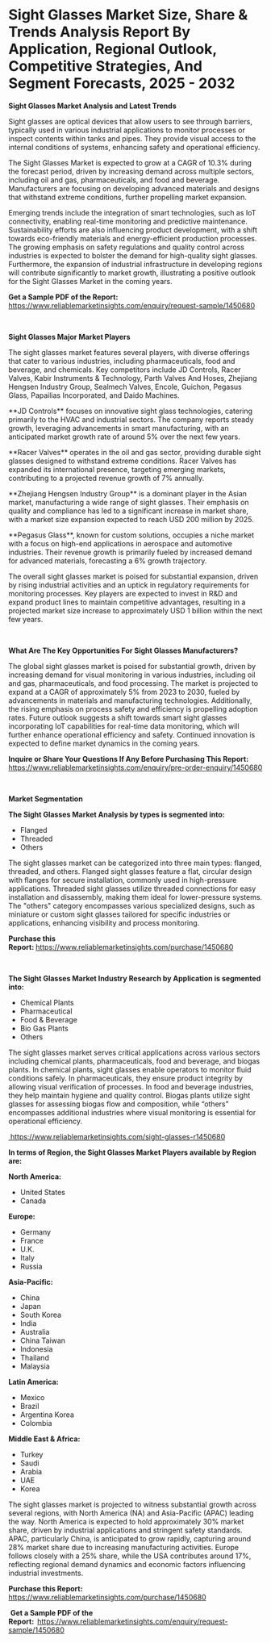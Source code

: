 <p><h1>Sight Glasses Market Size, Share & Trends Analysis Report By Application, Regional Outlook, Competitive Strategies, And Segment Forecasts, 2025 - 2032</h1></p><p><strong>Sight Glasses Market Analysis and Latest Trends</strong></p>
<p><p>Sight glasses are optical devices that allow users to see through barriers, typically used in various industrial applications to monitor processes or inspect contents within tanks and pipes. They provide visual access to the internal conditions of systems, enhancing safety and operational efficiency.</p><p>The Sight Glasses Market is expected to grow at a CAGR of 10.3% during the forecast period, driven by increasing demand across multiple sectors, including oil and gas, pharmaceuticals, and food and beverage. Manufacturers are focusing on developing advanced materials and designs that withstand extreme conditions, further propelling market expansion. </p><p>Emerging trends include the integration of smart technologies, such as IoT connectivity, enabling real-time monitoring and predictive maintenance. Sustainability efforts are also influencing product development, with a shift towards eco-friendly materials and energy-efficient production processes. The growing emphasis on safety regulations and quality control across industries is expected to bolster the demand for high-quality sight glasses. Furthermore, the expansion of industrial infrastructure in developing regions will contribute significantly to market growth, illustrating a positive outlook for the Sight Glasses Market in the coming years.</p></p>
<p><strong>Get a Sample PDF of the Report:&nbsp;</strong> <a href="https://www.reliablemarketinsights.com/enquiry/request-sample/1450680?utm_campaign=1937&utm_medium=2&utm_source=Github&utm_content=ia&utm_term=16042025&utm_id=sight-glasses">https://www.reliablemarketinsights.com/enquiry/request-sample/1450680</a></p>
<p>&nbsp;</p>
<p><strong>Sight Glasses Major Market Players</strong></p>
<p><p>The sight glasses market features several players, with diverse offerings that cater to various industries, including pharmaceuticals, food and beverage, and chemicals. Key competitors include JD Controls, Racer Valves, Kabir Instruments & Technology, Parth Valves And Hoses, Zhejiang Hengsen Industry Group, Sealmech Valves, Encole, Guichon, Pegasus Glass, Papailias Incorporated, and Daido Machines.</p><p>**JD Controls** focuses on innovative sight glass technologies, catering primarily to the HVAC and industrial sectors. The company reports steady growth, leveraging advancements in smart manufacturing, with an anticipated market growth rate of around 5% over the next few years.</p><p>**Racer Valves** operates in the oil and gas sector, providing durable sight glasses designed to withstand extreme conditions. Racer Valves has expanded its international presence, targeting emerging markets, contributing to a projected revenue growth of 7% annually.</p><p>**Zhejiang Hengsen Industry Group** is a dominant player in the Asian market, manufacturing a wide range of sight glasses. Their emphasis on quality and compliance has led to a significant increase in market share, with a market size expansion expected to reach USD 200 million by 2025.</p><p>**Pegasus Glass**, known for custom solutions, occupies a niche market with a focus on high-end applications in aerospace and automotive industries. Their revenue growth is primarily fueled by increased demand for advanced materials, forecasting a 6% growth trajectory.</p><p>The overall sight glasses market is poised for substantial expansion, driven by rising industrial activities and an uptick in regulatory requirements for monitoring processes. Key players are expected to invest in R&D and expand product lines to maintain competitive advantages, resulting in a projected market size increase to approximately USD 1 billion within the next few years.</p></p>
<p>&nbsp;</p>
<p><strong>What Are The Key Opportunities For Sight Glasses Manufacturers?</strong></p>
<p><p>The global sight glasses market is poised for substantial growth, driven by increasing demand for visual monitoring in various industries, including oil and gas, pharmaceuticals, and food processing. The market is projected to expand at a CAGR of approximately 5% from 2023 to 2030, fueled by advancements in materials and manufacturing technologies. Additionally, the rising emphasis on process safety and efficiency is propelling adoption rates. Future outlook suggests a shift towards smart sight glasses incorporating IoT capabilities for real-time data monitoring, which will further enhance operational efficiency and safety. Continued innovation is expected to define market dynamics in the coming years.</p></p>
<p><strong>Inquire or Share Your Questions If Any Before Purchasing This Report:</strong> <a href="https://www.reliablemarketinsights.com/enquiry/pre-order-enquiry/1450680?utm_campaign=1937&utm_medium=2&utm_source=Github&utm_content=ia&utm_term=16042025&utm_id=sight-glasses">https://www.reliablemarketinsights.com/enquiry/pre-order-enquiry/1450680</a></p>
<p>&nbsp;</p>
<p><strong>Market Segmentation</strong></p>
<p><strong>The Sight Glasses Market Analysis by types is segmented into:</strong></p>
<p><ul><li>Flanged</li><li>Threaded</li><li>Others</li></ul></p>
<p><p>The sight glasses market can be categorized into three main types: flanged, threaded, and others. Flanged sight glasses feature a flat, circular design with flanges for secure installation, commonly used in high-pressure applications. Threaded sight glasses utilize threaded connections for easy installation and disassembly, making them ideal for lower-pressure systems. The "others" category encompasses various specialized designs, such as miniature or custom sight glasses tailored for specific industries or applications, enhancing visibility and process monitoring.</p></p>
<p><strong>Purchase this Report:&nbsp;</strong><a href="https://www.reliablemarketinsights.com/purchase/1450680?utm_campaign=1937&utm_medium=2&utm_source=Github&utm_content=ia&utm_term=16042025&utm_id=sight-glasses">https://www.reliablemarketinsights.com/purchase/1450680</a></p>
<p>&nbsp;</p>
<p><strong>The Sight Glasses Market Industry Research by Application is segmented into:</strong></p>
<p><ul><li>Chemical Plants</li><li>Pharmaceutical</li><li>Food & Beverage</li><li>Bio Gas Plants</li><li>Others</li></ul></p>
<p><p>The sight glasses market serves critical applications across various sectors including chemical plants, pharmaceuticals, food and beverage, and biogas plants. In chemical plants, sight glasses enable operators to monitor fluid conditions safely. In pharmaceuticals, they ensure product integrity by allowing visual verification of processes. In food and beverage industries, they help maintain hygiene and quality control. Biogas plants utilize sight glasses for assessing biogas flow and composition, while “others” encompasses additional industries where visual monitoring is essential for operational efficiency.</p></p>
<p><a href="https://www.reliablemarketinsights.com/sight-glasses-r1450680?utm_campaign=1937&utm_medium=2&utm_source=Github&utm_content=ia&utm_term=16042025&utm_id=sight-glasses">&nbsp;https://www.reliablemarketinsights.com/sight-glasses-r1450680</a></p>
<p><strong>In terms of Region, the Sight Glasses Market Players available by Region are:</strong></p>
<p>
    <p> <strong> North America: </strong>
        <ul>
            <li>United States</li>
            <li>Canada</li>
        </ul>
        </p> 
    <p> <strong> Europe: </strong>
        <ul>
            <li>Germany</li>
            <li>France</li>
            <li>U.K.</li>
            <li>Italy</li>
            <li>Russia</li>
        </ul>
        </p> 
    <p> <strong> Asia-Pacific: </strong>
        <ul>
            <li>China</li>
            <li>Japan</li>
            <li>South Korea</li>
            <li>India</li>
            <li>Australia</li>
            <li>China Taiwan</li>
            <li>Indonesia</li>
            <li>Thailand</li>
            <li>Malaysia</li>
        </ul>
        </p> 
    <p> <strong> Latin America: </strong>
        <ul>
            <li>Mexico</li>
            <li>Brazil</li>
            <li>Argentina Korea</li>
            <li>Colombia</li>
        </ul>
        </p> 
    <p> <strong> Middle East & Africa: </strong>
        <ul>
            <li>Turkey</li>
            <li>Saudi</li>
            <li>Arabia</li>
            <li>UAE</li>
            <li>Korea</li>
        </ul>
    </p>
    </p>
<p><p>The sight glasses market is projected to witness substantial growth across several regions, with North America (NA) and Asia-Pacific (APAC) leading the way. North America is expected to hold approximately 30% market share, driven by industrial applications and stringent safety standards. APAC, particularly China, is anticipated to grow rapidly, capturing around 28% market share due to increasing manufacturing activities. Europe follows closely with a 25% share, while the USA contributes around 17%, reflecting regional demand dynamics and economic factors influencing industrial investments.</p></p>
<p><strong>Purchase this Report: </strong><a href="https://www.reliablemarketinsights.com/purchase/1450680?utm_campaign=1937&utm_medium=2&utm_source=Github&utm_content=ia&utm_term=16042025&utm_id=sight-glasses">https://www.reliablemarketinsights.com/purchase/1450680</a></p>
<p>&nbsp;<strong>Get a Sample PDF of the Report:&nbsp;&nbsp;</strong><a href="https://www.reliablemarketinsights.com/enquiry/request-sample/1450680?utm_campaign=1937&utm_medium=2&utm_source=Github&utm_content=ia&utm_term=16042025&utm_id=sight-glasses">https://www.reliablemarketinsights.com/enquiry/request-sample/1450680</a></p>
<p><strong></strong></p>
<p><p></p><p></p><p></p></p>
